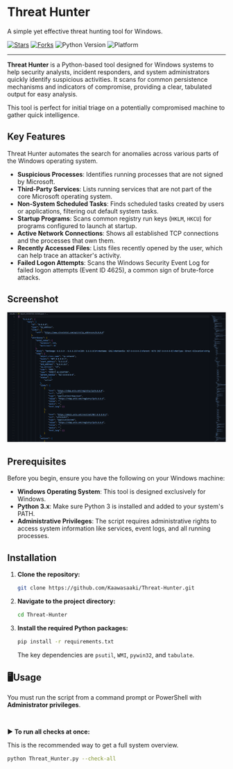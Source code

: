 
  <h1>Threat Hunter</h1>
  <p>A simple yet effective threat hunting tool for Windows.</p>

  <p>
    <a href="https://github.com/Kaawasaaki/Threat-Hunter/stargazers"><img src="https://img.shields.io/github/stars/Kaawasaaki/Threat-Hunter?style=for-the-badge&color=blue" alt="Stars"></a>
    <a href="https://github.com/Kaawasaaki/Threat-Hunter/network/members"><img src="https://img.shields.io/github/forks/Kaawasaaki/Threat-Hunter?style=for-the-badge&color=green" alt="Forks"></a>
    <img src="https://img.shields.io/badge/Python-3.x-blue?style=for-the-badge&logo=python" alt="Python Version">
    <img src="https://img.shields.io/badge/Platform-Windows-lightgrey?style=for-the-badge&logo=windows" alt="Platform">
  </p>
</div>

---

**Threat Hunter** is a Python-based tool designed for Windows systems to help security analysts, incident responders, and system administrators quickly identify suspicious activities. It scans for common persistence mechanisms and indicators of compromise, providing a clear, tabulated output for easy analysis.

This tool is perfect for initial triage on a potentially compromised machine to gather quick intelligence.

##  Key Features

Threat Hunter automates the search for anomalies across various parts of the Windows operating system.

*   **Suspicious Processes**: Identifies running processes that are not signed by Microsoft.
*   **Third-Party Services**: Lists running services that are not part of the core Microsoft operating system.
*   **Non-System Scheduled Tasks**: Finds scheduled tasks created by users or applications, filtering out default system tasks.
*   **Startup Programs**: Scans common registry run keys (`HKLM`, `HKCU`) for programs configured to launch at startup.
*   **Active Network Connections**: Shows all established TCP connections and the processes that own them.
*   **Recently Accessed Files**: Lists files recently opened by the user, which can help trace an attacker's activity.
*   **Failed Logon Attempts**: Scans the Windows Security Event Log for failed logon attempts (Event ID 4625), a common sign of brute-force attacks.

## Screenshot

![Threat Hunter Screenshot](Screenshots/json_output.png)


## Prerequisites

Before you begin, ensure you have the following on your Windows machine:

*   **Windows Operating System**: This tool is designed exclusively for Windows.
*   **Python 3.x**: Make sure Python 3 is installed and added to your system's PATH.
*   **Administrative Privileges**: The script requires administrative rights to access system information like services, event logs, and all running processes.

##  Installation

1.  **Clone the repository:**
    ```sh
    git clone https://github.com/Kaawasaaki/Threat-Hunter.git
    ```

2.  **Navigate to the project directory:**
    ```sh
    cd Threat-Hunter
    ```

3.  **Install the required Python packages:**
    ```sh
    pip install -r requirements.txt
    ```
    The key dependencies are `psutil`, `WMI`, `pywin32`, and `tabulate`.

## 🖥Usage

You must run the script from a command prompt or PowerShell with **Administrator privileges**.

<br>

▶ **To run all checks at once:**

This is the recommended way to get a full system overview.

```sh
python Threat_Hunter.py --check-all
